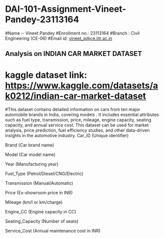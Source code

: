 # DAI-101-Assignment-Vineet-Pandey-23113164
#Name :-  Vineet Pandey 
#Enrollment no.: 23113164
#Branch : Civil Engineering (CE-06)
#Email id: vineet_p@ce.iitr.ac.in

## Analysis on INDIAN CAR MARKET DATASET
#  kaggle dataset link: https://www.kaggle.com/datasets/ak0212/indian-car-market-dataset

#This dataset contains detailed information on cars from ten major automobile brands in India, covering models . It includes essential attributes such as fuel type, transmission, price, mileage, engine capacity, seating capacity, and annual service cost. This dataset can be used for market analysis, price prediction, fuel efficiency studies, and other data-driven insights in the automotive industry.
Car_ID (Unique identifier)

Brand (Car brand name)

Model (Car model name)

Year (Manufacturing year)

Fuel_Type (Petrol/Diesel/CNG/Electric)

Transmission (Manual/Automatic)

Price (Ex-showroom price in INR)

Mileage (km/l or km/charge)

Engine_CC (Engine capacity in CC)

Seating_Capacity (Number of seats)

Service_Cost (Annual maintenance cost in INR)
